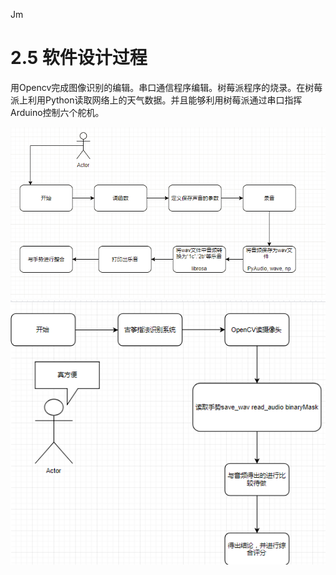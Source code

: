 Jm

# 2.5	软件设计过程

用Opencv完成图像识别的编辑。串口通信程序编辑。树莓派程序的烧录。在树莓派上利用Python读取网络上的天气数据。并且能够利用树莓派通过串口指挥
Arduino控制六个舵机。

![](https://github.com/CASTIC2019/GUZHENG/blob/master/%E6%B5%81%E7%A8%8B%E5%9B%BE.PNG)
![](https://github.com/CASTIC2019/GUZHENG/blob/master/T%5ET.png)
